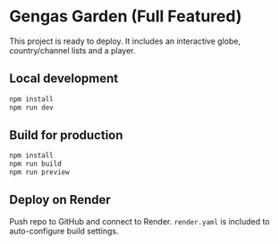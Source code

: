 # Gengas Garden (Full Featured)

This project is ready to deploy. It includes an interactive globe, country/channel lists and a player.

## Local development
```bash
npm install
npm run dev
```

## Build for production
```bash
npm install
npm run build
npm run preview
```

## Deploy on Render
Push repo to GitHub and connect to Render. `render.yaml` is included to auto-configure build settings.
